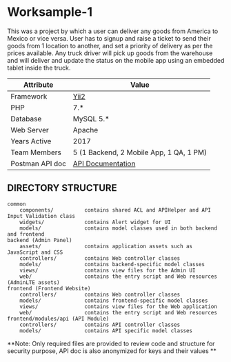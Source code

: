 # Worksample-1

This was a project by which a user can deliver any goods from America to Mexico or vice versa. User has to signup and raise a ticket to send their goods from 1 location to another, and set a priority of delivery as per the prices available. Any truck driver will pick up goods from the warehouse and will deliver and update the status on the mobile app using an embedded tablet inside the truck. 

| Attribute | Value |
| ------ | ------ |
| Framework | [Yii2](https://www.yiiframework.com/doc/guide/2.0/en/intro-yii) |
| PHP | 7.* |
| Database | MySQL 5.* |
| Web Server | Apache |
| Years Active | 2017 |
| Team Members | 5 (1 Backend, 2 Mobile App, 1 QA, 1 PM) |
| Postman API doc | [API Documentation](https://documenter.getpostman.com/view/729247/TVRefBef) |


DIRECTORY STRUCTURE
-------------------

```
common
    components/          contains shared ACL and APIHelper and API Input Validation class
    widgets/             contains Alert widget for UI
    models/              contains model classes used in both backend and frontend
backend (Admin Panel)
    assets/              contains application assets such as JavaScript and CSS
    controllers/         contains Web controller classes
    models/              contains backend-specific model classes
    views/               contains view files for the Admin UI
    web/                 contains the entry script and Web resources (AdminLTE assets)
frontend (Frontend Website)
    controllers/         contains Web controller classes
    models/              contains frontend-specific model classes
    views/               contains view files for the Web application
    web/                 contains the entry script and Web resources
frontend/modules/api (API Module)
    controllers/         contains API controller classes
    models/              contains API specific model classes
```

**Note: Only required files are provided to review code and structure for security purpose, API doc is also anonymized for keys and their values **